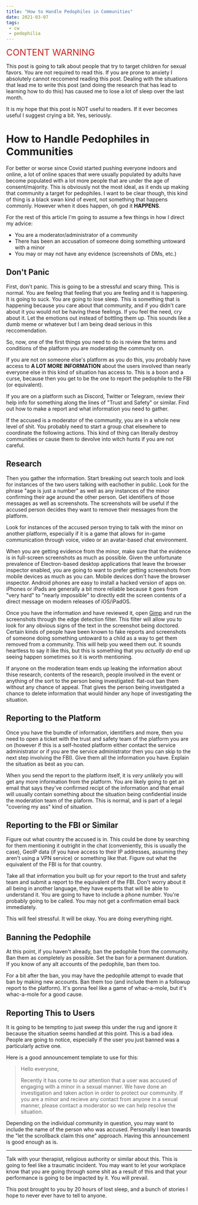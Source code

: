 ```yaml
---
title: "How to Handle Pedophiles in Communities"
date: 2021-03-07
tags:
 - cw
 - pedophilia
---
```


<span style="color: #cc241d"><big><big><big>CONTENT WARNING</big></big></big></span>

This post is going to talk about people that try to target children for sexual favors. You are not required to read this. If you are prone to anxiety I absolutely cannot reccomend reading this post. Dealing with the situations that lead me to write this post (and doing the research that has lead to learning how to do this) has caused me to lose a lot of sleep over the last month.

It is my hope that this post is NOT useful to readers. If it ever becomes useful I suggest crying a bit. Yes, seriously.

# How to Handle Pedophiles in Communities

For better or worse since Covid started pushing everyone indoors and online, a lot of online spaces that were usually populated by adults have become populated with a lot more people that are under the age of consent/majority. This is obviously not the most ideal, as it ends up making that community a target for pedophiles. I want to be clear though, this kind of thing is a black swan kind of event, not something that happens commonly. However when it does happen, oh god it **HAPPENS**.

For the rest of this article I'm going to assume a few things in how I direct my advice:

- You are a moderator/administrator of a community 
- There has been an accusation of someone doing something untoward with a minor
- You may or may not have any evidence (screenshots of DMs, etc.)

## Don't Panic

First, don't panic. This is going to be a stressful and scary thing. This is normal. You are feeling that feeling that you are feeling and it is happening. It is going to suck. You are going to lose sleep. This is something that is happening because you care about that community, and if you didn't care about it you would not be having these feelings. If you feel the need, cry about it. Let the emotions out instead of bottling them up. This sounds like a dumb meme or whatever but I am being dead serious in this reccomendation.

So, now, one of the first things you need to do is review the terms and conditions of the platform you are moderating the community on. 

If you are not on someone else's platform as you do this, you probably have access to **A LOT MORE INFORMATION** about the users involved than nearly everyone else in this kind of situation has access to. This is a boon and a curse, because then you get to be the one to report the pedophile to the FBI (or equivalent).

If you are on a platform such as Discord, Twitter or Telegram, review their help info for something along the lines of "Trust and Safety" or similar. Find out how to make a report and what information you need to gather.

If the accused is a moderator of the community, you are in a whole new level of shit. You probably need to start a group chat elsewhere to coordinate the following actions. This kind of thing can literally destroy communities or cause them to devolve into witch hunts if you are not careful.

## Research

Then you gather the information. Start breaking out search tools and look for instances of the two users talking with eachother in public. Look for the phrase "age is just a number" as well as any instances of the minor confirming their age around the other person. Get identifiers of those messages as well as screenshots. The screenshots will be useful if the accused person decides they want to remove their messages from the platform.

Look for instances of the accused person trying to talk with the minor on another platform, especially if it is a game that allows for in-game communication through voice, video or an avatar-based chat environment.

When you are getting evidence from the minor, make sure that the evidence is in full-screen screenshots as much as possible. Given the unfortunate prevalence of Electron-based desktop applications that leave the browser inspector enabled, you are going to want to prefer getting screenshots from mobile devices as much as you can. Mobile devices don't have the browser inspector. Android phones are easy to install a hacked version of apps on. iPhones or iPads are generally a bit more reliable because it goes from "very hard" to "nearly impossible" to directly edit the screen contents of a direct message on modern releases of iOS/iPadOS.

Once you have the information and have reviewed it, open [Gimp](https://www.gimp.org) and run the screenshots through the edge detection filter. This filter will allow you to look for any obvious signs of the text in the screenshot being doctored. Certain kinds of people have been known to fake reports and screenshots of someone doing something untoward to a child as a way to get them removed from a community. This will help you weed them out. It sounds heartless to say it like this, but this is something that you _actually do_ end up seeing happen sometimes so it is worth mentioning.

If anyone on the moderation team ends up leaking the information about thise research, contents of the research, people involved in the event or anything of the sort to the person being investigated: flat-out ban them without any chance of appeal. That gives the person being investigated a chance to delete information that would hinder any hope of investigating the situation.

## Reporting to the Platform

Once you have the bumdle of information, identifiers and more, then you need to open a ticket with the trust and safety team of the platform you are on (however if this is a self-hosted platform either contact the service administrator or if you are the service administrator then you can skip to the next step involving the FBI). Give them all the information you have. Explain the situation as best as you can.

When you send the report to the platform itself, it is _very unlikely_ you will get any more information from the platform. You are likely going to get an email that says they've confirmed recipt of the information and that email will usually contain something about the situation being confidential inside the moderation team of the plaform. This is normal, and is part of a legal "covering my ass" kind of situation. 

## Reporting to the FBI or Similar

Figure out what country the accused is in. This could be done by searching for them mentioning it outright in the chat (conveniently, this is usually the case), GeoIP data (if you have access to their IP addresses, assuming they aren't using a VPN service) or something like that. Figure out what the equivalent of the FBI is for that country.

Take all that information you built up for your report to the trust and safety team and submit a report to the equivalent of the FBI. Don't worry about it all being in another language, they have experts that will be able to understand it. You are going to have to include a phone number. You're probably going to be called. You may not get a confirmation email back immediately.

This will feel stressful. It will be okay. You are doing everything right.

## Banning the Pedophile

At this point, if you haven't already, ban the pedophile from the community. Ban them as completely as possible. Set the ban for a permanent duration. If you know of any alt accounts of the pedophile, ban them too.

For a bit after the ban, you may have the pedophile attempt to evade that ban by making new accounts. Ban them too (and include them in a followup report to the platform). It's gonna feel like a game of whac-a-mole, but it's whac-a-mole for a good cause.

## Reporting This to Users

It is going to be tempting to just sweep this under the rug and ignore it because the situation seems handled at this point. This is a bad idea. People are going to notice, especially if the user you just banned was a particularly active one.

Here is a good announcement template to use for this:

> Hello everyone,
> 
> Recently it has come to our attention that a user was accused of engaging with a minor in a sexual manner. We have done an investigation and taken action in order to protect our community. If you are a minor and recieve any contact from anyone in a sexual manner, please contact a moderator so we can help resolve the situation.

Depending on the individual community in question, you may want to include the name of the person who was accused. Personally I lean towards the "let the scrollback claim this one" approach. Having this announcement is good enough as is.

---

Talk with your therapist, religious authority or similar about this. This is going to feel like a traumatic incident. You may want to let your workplace know that you are going through some shit as a result of this and that your performance is going to be impacted by it. You will prevail.

This post brought to you by 20 hours of lost sleep, and a bunch of stories I hope to never ever have to tell to anyone.
